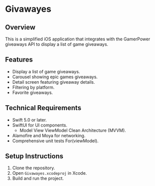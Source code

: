 # Givawayes

## Overview

This is a simplified iOS application that integrates with the GamerPower giveaways API to display a list of game giveaways.

## Features

- Display a list of game giveaways.
- Carousel showing epic games giveaways.
- Detail screen featuring giveaway details.
- Filtering by platform.
- Favorite giveaways.

## Technical Requirements

- Swift 5.0 or later.
- SwiftUI for UI components.
  - Model View ViewModel Clean Architecture (MVVM).
- Alamofire and Moya for networking.
- Comprehensive unit tests For(viewModel).

## Setup Instructions

1. Clone the repository.
2. Open `Givawayes.xcodeproj` in Xcode.
3. Build and run the project.

